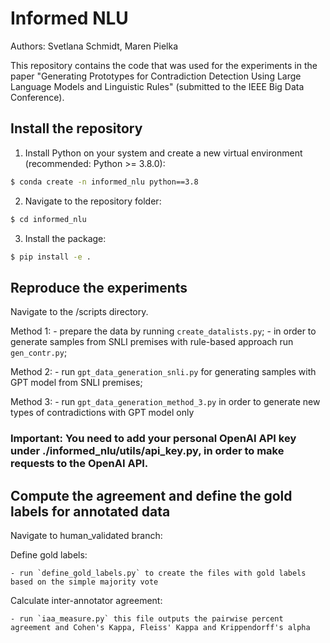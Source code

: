 # Informed NLU
Authors: Svetlana Schmidt, Maren Pielka

This repository contains the code that was used for the experiments in the paper "Generating Prototypes for Contradiction Detection Using Large Language Models and Linguistic Rules" (submitted to the IEEE Big Data Conference).

## Install the repository
1. Install Python on your system and create a new virtual environment (recommended: Python >= 3.8.0):
```bash
$ conda create -n informed_nlu python==3.8
```
2. Navigate to the repository folder:
```bash
$ cd informed_nlu
```
3. Install the package:
```bash
$ pip install -e .
```

## Reproduce the experiments
Navigate to the /scripts directory.

Method 1: 
    - prepare the data by running `create_datalists.py`;
    - in order to generate samples from SNLI premises with rule-based approach run `gen_contr.py`;

Method 2:
    - run `gpt_data_generation_snli.py` for generating samples with GPT model from SNLI premises;

Method 3:
    - run `gpt_data_generation_method_3.py` in order to generate new types of contradictions with GPT model only

### Important: You need to add your personal OpenAI API key under ./informed_nlu/utils/api_key.py, in order to make requests to the OpenAI API.

## Compute the agreement and define the gold labels for annotated data
Navigate to human_validated branch:

Define gold labels:

    - run `define_gold_labels.py` to create the files with gold labels based on the simple majority vote
    
Calculate inter-annotator agreement:

    - run `iaa_measure.py` this file outputs the pairwise percent agreement and Cohen's Kappa, Fleiss' Kappa and Krippendorff's alpha
    


